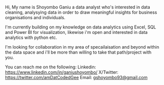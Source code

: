 Hi, My name is Shoyombo Ganiu a data analyst who's interested in data cleaning, analysying data in order to draw meaningful insights for business organisations and individuals.

I'm currently building on my knowledge on data analytics using Excel, SQL and Power BI for visualization, likewise i'm open and interested in data analytics with python etc.

I'm looking for collaboration in my area of specailaisation and beyond within the data space and i'll be more than willing to take that path/project with you.

You can reach me on the following:
Linkedin: https://www.linkedin.com/in/ganiushoyombo/
X/Twitter: https://twitter.com/amDatCodedGee
Email: gshoyombo93@gmail.com 

